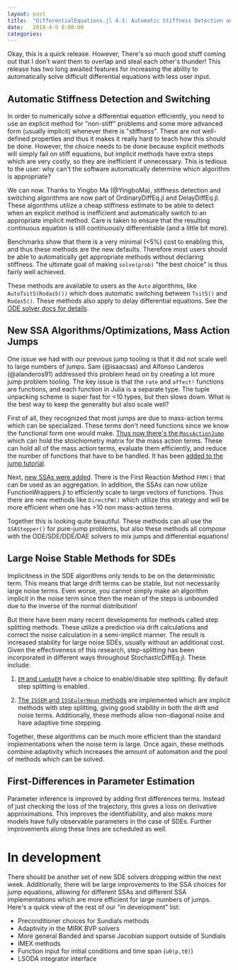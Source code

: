 ```yaml
---
layout: post
title:  "DifferentialEquations.jl 4.3: Automatic Stiffness Detection and Switching"
date:   2018-4-9 8:00:00
categories:
---
```


Okay, this is a quick release. However, There's so much good stuff coming out
that I don't want them to overlap and steal each other's thunder! This release
has two long awaited features for increasing the ability to automatically solve
difficult differential equations with less user input.

## Automatic Stiffness Detection and Switching

In order to numerically solve a differential equation efficiently, you need to
use an explicit method for "non-stiff" problems and some more advanced form
(usually implicit) whenever there is "stiffness". These are not well-defined
properties and thus it makes it really hard to teach how this should be done.
However, the choice needs to be done because explicit methods will simply fail
on stiff equations, but implicit methods have extra steps which are very
costly, so they are inefficient if unnecessary. This is tedious to the user:
why can't the software automatically determine which algorithm is appropriate?

We can now. Thanks to Yingbo Ma (@YingboMa), stiffness detection and switching
algorithms are now part of OrdinaryDiffEq.jl and DelayDiffEq.jl. These algorithms
utilize a cheap stiffness estimate to be able to detect when an explicit method
is inefficient and automatically switch to an appropriate implicit method. Care
is taken to ensure that the resulting continuous equation is still continuously
differentiable (and a little bit more).

Benchmarks show that there is a very minimal (<5%) cost to enabling this, and
thus these methods are the new defaults. Therefore most users should be able
to automatically get appropriate methods without declaring stiffness. The
ultimate goal of making `solve(prob)` "the best choice" is thus fairly well
achieved.

These methods are available to users as the `Auto` algorithms, like
`AutoTsit5(Rodas5())` which does automatic switching between `Tsit5()` and
`Rodas5()`. These methods also apply to delay differential equations.
See the [ODE solver docs for details](http://docs.juliadiffeq.org/latest/solvers/ode_solve.html#CompositeAlgorithm-1).

## New SSA Algorithms/Optimizations, Mass Action Jumps

One issue we had with our previous jump tooling is that it did not scale well
to large numbers of jumps. Sam (@isaacsas) and Alfonso Landeros (@alanderos91)
addressed this problem head on by creating a lot more jump problem tooling.
The key issue is that the `rate` and `affect!` functions are functions, and
each function in Julia is a separate type. The tuple unpacking scheme is super
fast for <10 types, but then slows down. What is the best way to keep the
generality but also scale well?

First of all, they recognized that most jumps are due to mass-action terms
which can be specialized. These terms don't need functions since we know the
functional form one would make.
[Thus now there's the `MassActionJump`](http://docs.juliadiffeq.org/latest/types/jump_types.html#Defining-a-Mass-Action-Jump-1)
which can hold the stoichiometry matrix for the mass action terms. These can
hold all of the mass action terms, evaluate them efficiently, and reduce the
number of functions that have to be handled. It has been
[added to the jump tutorial](http://docs.juliadiffeq.org/latest/tutorials/discrete_stochastic_example.html#Defining-the-Jumps-Directly:-MassActionJump-1).

Next, [new SSAs were added](http://docs.juliadiffeq.org/latest/types/jump_types.html#Constant-Rate-Jump-Aggregators-1).
There is the First Reaction Method `FRM()` that can
be used as an aggregation. In addition, the SSAs can now utilize
FunctionWrappers.jl to efficiently scale to large vectors of functions. Thus
there are new methods like `DirectFW()` which utilize this strategy and will
be more efficient when one has >10 non mass-action terms.

Together this is looking quite beautiful. These methods can all use the
`SSAStepper()` for pure-jump problems, but also these methods all compose with
the ODE/SDE/DDE/DAE solvers to mix jumps and differential equations!

## Large Noise Stable Methods for SDEs

Implicitness in the SDE algorithms only tends to be on the deterministic term.
This means that large drift terms can be stable, but not necessarily large
noise terms. Even worse, you cannot simply make an algorithm implicit in the
noise term since then the mean of the steps is unbounded due to the inverse
of the normal distribution!

But there have been many recent developments for methods called step splitting
methods. These utilize a prediction via drift calculations and correct the
noise calculation in a semi-implicit manner. The result is increased stability
for large noise SDEs, usually without an additional cost. Given the effectiveness
of this research, step-splitting has been incorporated in different ways
throughout StochasticDiffEq.jl. These include:

1) [`EM` and `LambaEM`](http://docs.juliadiffeq.org/latest/solvers/sde_solve.html#Nonstiff-Methods-1)
   have a choice to enable/disable step splitting. By default
   step splitting is enabled.
   
2) [The `ISSEM` and `ISSEulerHeun` methods](http://docs.juliadiffeq.org/latest/solvers/sde_solve.html#Stiff-Methods-1)
   are implemented which are implicit
   methods with step splitting, giving good stability in both the drift and noise
   terms. Additionally, these methods allow non-diagonal noise and have adaptive
   time stepping.

Together, these algorithms can be much more efficient than the standard
implementations when the noise term is large. Once again, these methods combine
adaptivity which increases the amount of automation and the pool of methods which
can be solved.

## First-Differences in Parameter Estimation

Parameter inference is improved by adding first differences terms. Instead of
just checking the loss of the trajectory, this gives a loss on derivative
approximations. This improves the identifiability, and also makes more models
have fully observable parameters in the case of SDEs. Further improvements along
these lines are scheduled as well.

# In development

There should be another set of new SDE solvers dropping within the next week.
Additionally, there will be large improvements to the SSA choices for jump
equations, allowing for different SSAs and different SSA implementations which
are more efficient for large numbers of jumps. Here's a quick view of the rest
of our "in development" list:

- Preconditioner choices for Sundials methods
- Adaptivity in the MIRK BVP solvers
- More general Banded and sparse Jacobian support outside of Sundials
- IMEX methods
- Function input for initial conditions and time span (`u0(p,t0)`)
- LSODA integrator interface
